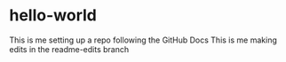 # hello-world
This is me setting up a repo following the GitHub Docs
This is me making edits in the readme-edits branch
